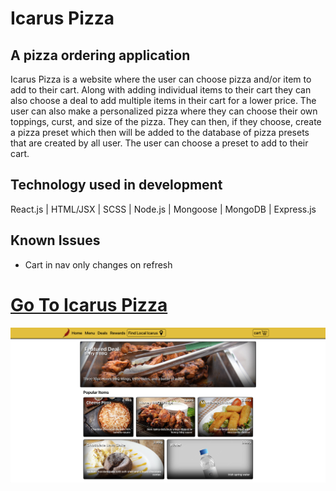 # **Icarus Pizza**

## A pizza ordering application
Icarus Pizza is a website where the user can choose pizza and/or item to add to their cart. Along with adding individual items to their cart they can also choose a deal to add multiple items in their cart for a lower price. The user can also make a personalized pizza where they can choose their own toppings, curst, and size of the pizza. They can then, if they choose, create a pizza preset which then will be added to the database of pizza presets that are created by all user. The user can choose a preset to add to their cart.

## Technology used in development
React.js | HTML/JSX | SCSS | Node.js | Mongoose | MongoDB | Express.js

## Known Issues
- Cart in nav only changes on refresh

# [**Go To Icarus Pizza**](https://icarus-pizza.vercel.app/)

[![Icarus Pizza](./public/icarus_screenshot.png)](https://icarus-pizza.vercel.app/)
